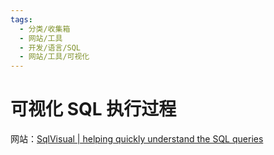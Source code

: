 ```yaml
---
tags:
  - 分类/收集箱
  - 网站/工具
  - 开发/语言/SQL
  - 网站/工具/可视化
---
```

# 可视化 SQL 执行过程

网站：[SqlVisual | helping quickly understand the SQL queries](http://sqlvisual.net/)
